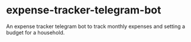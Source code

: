 # expense-tracker-telegram-bot
An expense tracker telegram bot to track monthly expenses and setting a budget for a household. 
